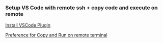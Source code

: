 

### Setup VS Code with remote ssh + copy code and execute on remote  

[Install VSCode Plugin](https://code.visualstudio.com/blogs/2019/10/03/remote-ssh-tips-and-tricks#:~:text=To%20use%20an%20SSH%20config,ssh%2Fconfig%22.&text=There%20are%20many%20more%20configuration,the%20SSH%20config%20file%20format.)
  
[Preference for Copy and Run on remote terminal](https://www.centinosystems.com/blog/sql/presenting-with-vs-code-and-running-commands-on-remote-hosts/)

